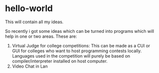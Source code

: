 # hello-world
This will contain all my ideas.

So recently i got some ideas which can be turned into programs which will help in one or two areas. These are:
1. Virtual Judge for college competitions: This can be made as a CUI or GUI for colleges who want to host programming contests locally. Languages used in the competition will purely be based on compiler/interpreter installed on host computer.
2. Video Chat in Lan


